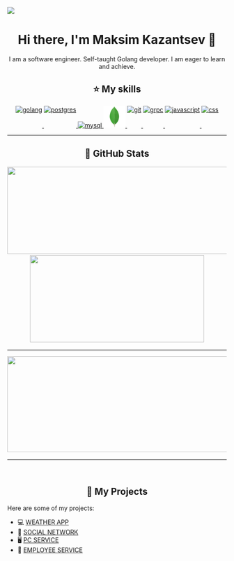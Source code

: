 ![](assets/header.png)
<h1 align="center">Hi there, I'm Maksim Kazantsev 👋</h1>

<p align="center">I am a software engineer. Self-taught Golang developer.  I am eager to learn and achieve.</p>

<h2 align="center">⭐ My skills</h2>
<p align="center">
   <a href="https://golang.org/">
   <img src="https://cdn.jsdelivr.net/gh/devicons/devicon/icons/go/go-original.svg" alt="golang" width="50"
      height="50" style="vertical-align:top;">
   </a>
   <a href="">
   <img src="https://cdn.jsdelivr.net/gh/devicons/devicon/icons/postgresql/postgresql-original.svg" alt="postgres" width="50"
      height="50" style="vertical-align:top;">
   </a>
   </a>
   <a href="https://postman.com" target="_blank" rel="noreferrer"> 
   <img src="https://cdn.jsdelivr.net/gh/devicons/devicon/icons/mysql/mysql-original.svg" alt="mysql" width="50" height="50"/> 
   </a>
   <a href="https://www.mongodb.com/" target="_blank" rel="noreferrer" text-decorration="none"> 
   <img src="https://raw.githubusercontent.com/devicons/devicon/master/icons/mongodb/mongodb-original.svg" alt="" width="50" height="50"/> 
   </a>
   <a href="https://git-scm.com/">
   <img src="https://cdn.jsdelivr.net/gh/devicons/devicon/icons/git/git-original.svg" alt="git" width="50" height="50" style="vertical-align:top;">
    <a href="">
   <img src="https://cdn.jsdelivr.net/gh/devicons/devicon/icons/grpc/grpc-original.svg" alt="grpc" width="50"
      height="50" style="vertical-align:top;">
   </a>
   <a href="">
   <img src="https://cdn.jsdelivr.net/gh/devicons/devicon/icons/javascript/javascript-original.svg" alt="javascript"
      width="50" height="50" style="vertical-align:top;">
   </a>
    <a href="">
   <img src="https://cdn.jsdelivr.net/gh/devicons/devicon/icons/css3/css3-original.svg" alt="css" width="50"
      height="50" style="vertical-align:top;">
   </a>
</p>

---

<h2 align="center">🚀 GitHub Stats</h2>
<p align="center">
  <img width="600" height="200" src="https://github-readme-stats.vercel.app/api?username=MaksKazantsev&show_icons=true&theme=vision-friendly-dark">
  <img width="400" height="200" src="https://github-readme-stats.vercel.app/api/top-langs/?username=MaksKazantsev&size_weight=0.15&count_weight=0.5&layout=compact&theme=vision-friendly-dark">
</p>


---

  
<p align="center">
  <img width="800" height="220" src="https://streak-stats.demolab.com?user=MaksKazantsev&theme=highcontrast&hide_border=true&border_radius=5&card_width=800">
</p>


---


 
<br/>
<h2 align="center">📝  My Projects</h2>
<p align="left">
  Here are some of my projects:
</p>

- 💻 [WEATHER APP](https://github.com/MaksKazantsev/Weathery)
- 🚃 [SOCIAL NETWORK](https://github.com/MaksKazantsev/chatter)
- 🖥️ [PC SERVICE](https://github.com/MaksKazantsev/pc_service)
- 📙 [EMPLOYEE SERVICE](https://github.com/MaksKazantsev/mongoDB)

